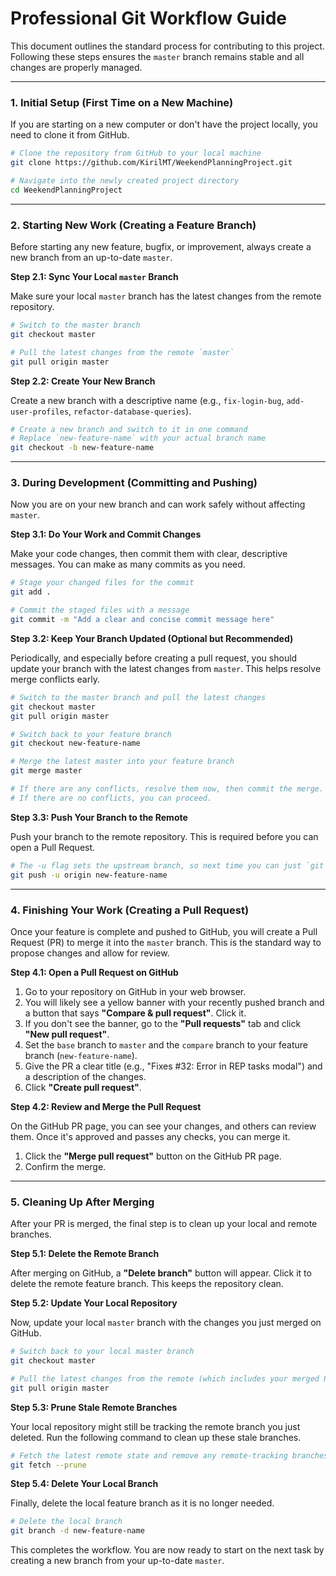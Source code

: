 # Professional Git Workflow Guide

This document outlines the standard process for contributing to this project. Following these steps ensures the `master` branch remains stable and all changes are properly managed.

---

### 1. Initial Setup (First Time on a New Machine)

If you are starting on a new computer or don't have the project locally, you need to clone it from GitHub.

```sh
# Clone the repository from GitHub to your local machine
git clone https://github.com/KirilMT/WeekendPlanningProject.git

# Navigate into the newly created project directory
cd WeekendPlanningProject
```

---

### 2. Starting New Work (Creating a Feature Branch)

Before starting any new feature, bugfix, or improvement, always create a new branch from an up-to-date `master`.

**Step 2.1: Sync Your Local `master` Branch**

Make sure your local `master` branch has the latest changes from the remote repository.

```sh
# Switch to the master branch
git checkout master

# Pull the latest changes from the remote `master`
git pull origin master
```

**Step 2.2: Create Your New Branch**

Create a new branch with a descriptive name (e.g., `fix-login-bug`, `add-user-profiles`, `refactor-database-queries`).

```sh
# Create a new branch and switch to it in one command
# Replace `new-feature-name` with your actual branch name
git checkout -b new-feature-name
```

---

### 3. During Development (Committing and Pushing)

Now you are on your new branch and can work safely without affecting `master`.

**Step 3.1: Do Your Work and Commit Changes**

Make your code changes, then commit them with clear, descriptive messages. You can make as many commits as you need.

```sh
# Stage your changed files for the commit
git add .

# Commit the staged files with a message
git commit -m "Add a clear and concise commit message here"
```

**Step 3.2: Keep Your Branch Updated (Optional but Recommended)**

Periodically, and especially before creating a pull request, you should update your branch with the latest changes from `master`. This helps resolve merge conflicts early.

```sh
# Switch to the master branch and pull the latest changes
git checkout master
git pull origin master

# Switch back to your feature branch
git checkout new-feature-name

# Merge the latest master into your feature branch
git merge master

# If there are any conflicts, resolve them now, then commit the merge.
# If there are no conflicts, you can proceed.
```

**Step 3.3: Push Your Branch to the Remote**

Push your branch to the remote repository. This is required before you can open a Pull Request.

```sh
# The -u flag sets the upstream branch, so next time you can just `git push`
git push -u origin new-feature-name
```

---

### 4. Finishing Your Work (Creating a Pull Request)

Once your feature is complete and pushed to GitHub, you will create a Pull Request (PR) to merge it into the `master` branch. This is the standard way to propose changes and allow for review.

**Step 4.1: Open a Pull Request on GitHub**

1.  Go to your repository on GitHub in your web browser.
2.  You will likely see a yellow banner with your recently pushed branch and a button that says **"Compare & pull request"**. Click it.
3.  If you don't see the banner, go to the **"Pull requests"** tab and click **"New pull request"**.
4.  Set the `base` branch to `master` and the `compare` branch to your feature branch (`new-feature-name`).
5.  Give the PR a clear title (e.g., "Fixes #32: Error in REP tasks modal") and a description of the changes.
6.  Click **"Create pull request"**.

**Step 4.2: Review and Merge the Pull Request**

On the GitHub PR page, you can see your changes, and others can review them. Once it's approved and passes any checks, you can merge it.

1.  Click the **"Merge pull request"** button on the GitHub PR page.
2.  Confirm the merge.

---

### 5. Cleaning Up After Merging

After your PR is merged, the final step is to clean up your local and remote branches.

**Step 5.1: Delete the Remote Branch**

After merging on GitHub, a **"Delete branch"** button will appear. Click it to delete the remote feature branch. This keeps the repository clean.

**Step 5.2: Update Your Local Repository**

Now, update your local `master` branch with the changes you just merged on GitHub.

```sh
# Switch back to your local master branch
git checkout master

# Pull the latest changes from the remote (which includes your merged PR)
git pull origin master
```

**Step 5.3: Prune Stale Remote Branches**

Your local repository might still be tracking the remote branch you just deleted. Run the following command to clean up these stale branches.

```sh
# Fetch the latest remote state and remove any remote-tracking branches that no longer exist
git fetch --prune
```

**Step 5.4: Delete Your Local Branch**

Finally, delete the local feature branch as it is no longer needed.

```sh
# Delete the local branch
git branch -d new-feature-name
```

This completes the workflow. You are now ready to start on the next task by creating a new branch from your up-to-date `master`.
